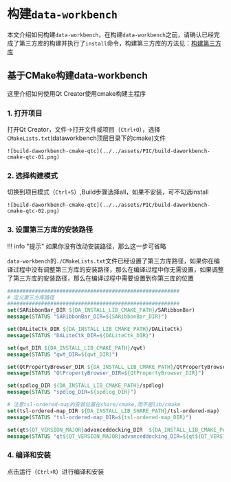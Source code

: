# 构建`data-workbench`

本文介绍如何构建`data-workbench`，在构建`data-workbench`之前，请确认已经完成了第三方库的构建并执行了`install`命令，构建第三方库的方法见：[构建第三方库](./构建第三方库.md)

## 基于CMake构建data-workbench

这里介绍如何使用Qt Creator使用cmake构建主程序

### 1. 打开项目

打开Qt Creator，文件->打开文件或项目（`Ctrl+O`），选择`CMakeLists.txt`(dataworkbench顶层目录下的cmake)文件

    ![build-daworkbench-cmake-qtc](../../assets/PIC/build-daworkbench-cmake-qtc-01.png)

### 2. 选择构建模式

切换到项目模式（`Ctrl+5`）,Build步骤选择all，如果不安装，可不勾选install

    ![build-daworkbench-cmake-qtc](../../assets/PIC/build-daworkbench-cmake-qtc-02.png)

### 3. 设置第三方库的安装路径

!!! info "提示"
    如果你没有改动安装路径，那么这一步可省略

`data-workbench`的`./CMakeLists.txt`文件已经设置了第三方库路径，如果你在编译过程中没有调整第三方库的安装路径，那么在编译过程中你无需设置，如果调整了第三方库的安装路径，那么在编译过程中需要设置到你第三库的位置

```cmake
########################################################
# 定义第三方库路径
########################################################
set(SARibbonBar_DIR ${DA_INSTALL_LIB_CMAKE_PATH}/SARibbonBar)
message(STATUS "SARibbonBar_DIR=${SARibbonBar_DIR}")

set(DALiteCtk_DIR ${DA_INSTALL_LIB_CMAKE_PATH}/DALiteCtk)
message(STATUS "DALiteCtk_DIR=${DALiteCtk_DIR}")

set(qwt_DIR ${DA_INSTALL_LIB_CMAKE_PATH}/qwt)
message(STATUS "qwt_DIR=${qwt_DIR}")

set(QtPropertyBrowser_DIR ${DA_INSTALL_LIB_CMAKE_PATH}/QtPropertyBrowser)
message(STATUS "QtPropertyBrowser_DIR=${QtPropertyBrowser_DIR}")

set(spdlog_DIR ${DA_INSTALL_LIB_CMAKE_PATH}/spdlog)
message(STATUS "spdlog_DIR=${spdlog_DIR}")

# 注意tsl-ordered-map的安装位置在share/cmake,而不是lib/cmake
set(tsl-ordered-map_DIR ${DA_INSTALL_LIB_SHARE_PATH}/tsl-ordered-map)
message(STATUS "tsl-ordered-map_DIR=${tsl-ordered-map_DIR}")

set(qt${QT_VERSION_MAJOR}advanceddocking_DIR  ${DA_INSTALL_LIB_CMAKE_PATH}/qt${QT_VERSION_MAJOR}advanceddocking)
message(STATUS "qt${QT_VERSION_MAJOR}advanceddocking_DIR=${qt${QT_VERSION_MAJOR}advanceddocking_DIR}")
```

### 4. 编译和安装

点击运行（`Ctrl+R`）进行编译和安装